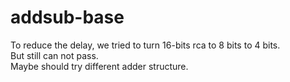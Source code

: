 # addsub-base

To reduce the delay, we tried to turn 16-bits rca to 8 bits to 4 bits.    
But still can not pass.  
Maybe should try different adder structure.  
